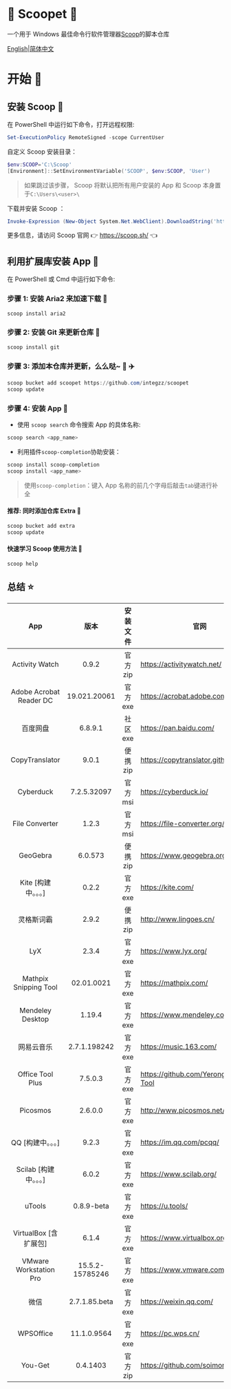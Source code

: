 <div align="left">
<h1 align="left"> 🍨 Scoopet 🍨 </h1>

<p>
一个用于 Windows 最佳命令行软件管理器<a href="https://github.com/lukesampson/scoop">Scoop</a>的脚本仓库
</p>

<p align="left">
        <a href="README.md">English</a>|<a href="README_CN.md">简体中文</a>
</p>
</div>

# 开始 🏃

## 安装 Scoop 🚴

在 PowerShell 中运行如下命令，打开远程权限:

```powershell
Set-ExecutionPolicy RemoteSigned -scope CurrentUser
```

自定义 Scoop 安装目录：

```powershell
$env:SCOOP='C:\Scoop'
[Environment]::SetEnvironmentVariable('SCOOP', $env:SCOOP, 'User')
```

> 如果跳过该步骤， Scoop 将默认把所有用户安装的 App 和 Scoop 本身置于`C:\Users\<user>\`

下载并安装 Scoop ：

```powershell
Invoke-Expression (New-Object System.Net.WebClient).DownloadString('https://get.scoop.sh')
```

更多信息，请访问 Scoop 官网 👉 https://scoop.sh/ 👈

## 利用扩展库安装 App 🚗

在 PowerShell 或 Cmd 中运行如下命令:

### 步骤 1: 安装 Aria2 来加速下载 🚅

```powershell
scoop install aria2
```

### 步骤 2: 安装 Git 来更新仓库 🎫

```powershell
scoop install git
```

### 步骤 3: 添加本仓库并更新，么么哒~ 💋 ✈️

```powershell
scoop bucket add scoopet https://github.com/integzz/scoopet
scoop update
```

### 步骤 4: 安装 App 🚀

- 使用 `scoop search` 命令搜索 App 的具体名称:

```powershell
scoop search <app_name>
```

- 利用插件`scoop-completion`协助安装：

```powershell
scoop install scoop-completion
scoop install <app_name>
```

> 使用`scoop-completion`：键入 App 名称的前几个字母后敲击`tab`键进行补全

#### 推荐: 同时添加仓库 Extra 💯

```powershell
scoop bucket add extra
scoop update
```

#### 快速学习 Scoop 使用方法 📖

```powershell
scoop help
```

## 总结 ⭐️

|           App           |      版本       | 安装文件 | 官网                                    |
| :---------------------: | :-------------: | :------: | --------------------------------------- |
|     Activity Watch      |      0.9.2     | 官方 zip | https://activitywatch.net/              |
| Adobe Acrobat Reader DC |  19.021.20061   | 官方 exe | https://acrobat.adobe.com/              |
|        百度网盘         |     6.8.9.1     | 社区 exe | https://pan.baidu.com/                  |
|     CopyTranslator      |      9.0.1      | 便携 zip | https://copytranslator.github.io/       |
|        Cyberduck        |   7.2.5.32097   | 官方 msi | https://cyberduck.io/                   |
|     File Converter      |      1.2.3      | 官方 msi | https://file-converter.org/             |
|        GeoGebra         |     6.0.573     | 便携 zip | https://www.geogebra.org/               |
|   Kite [构建中。。。]   |      0.2.2      | 官方 exe | https://kite.com/                       |
|       灵格斯词霸        |      2.9.2      | 便携 zip | http://www.lingoes.cn/                  |
|           LyX           |      2.3.4      | 官方 exe | https://www.lyx.org/                    |
|  Mathpix Snipping Tool  |   02.01.0021    | 官方 exe | https://mathpix.com/                    |
|    Mendeley Desktop     |     1.19.4      | 官方 exe | https://www.mendeley.com/               |
|       网易云音乐        |  2.7.1.198242   | 官方 exe | https://music.163.com/                  |
|    Office Tool Plus     |     7.5.0.3     | 官方 exe | https://github.com/YerongAI/Office-Tool |
|        Picosmos         |     2.6.0.0     | 官方 exe | http://www.picosmos.net/                |
|    QQ [构建中。。。]    |      9.2.3      | 官方 exe | https://im.qq.com/pcqq/                 |
|  Scilab [构建中。。。]  |      6.0.2      | 官方 exe | https://www.scilab.org/                 |
|         uTools          |   0.8.9-beta    | 官方 exe | https://u.tools/                        |
|  VirtualBox [含扩展包]  |      6.1.4      | 官方 exe | https://www.virtualbox.org/             |
| VMware Workstation Pro  | 15.5.2-15785246 | 官方 exe | https://www.vmware.com/                 |
|          微信           |  2.7.1.85.beta  | 官方 exe | https://weixin.qq.com/                  |
|        WPSOffice        |   11.1.0.9564   | 官方 exe | https://pc.wps.cn/                      |
|         You-Get         |    0.4.1403     | 官方 zip | https://github.com/soimort/you-get      |

